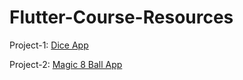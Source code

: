 # Flutter-Course-Resources
Project-1: <a href="https://github.com/kamal7605/Flutter-Course-Resources/tree/main/dice_app" target="_blank">Dice App</a>

Project-2: <a href="https://github.com/kamal7605/Flutter-Course-Resources/tree/main/magic_8_ball" target="_blank">Magic 8 Ball App</a>
